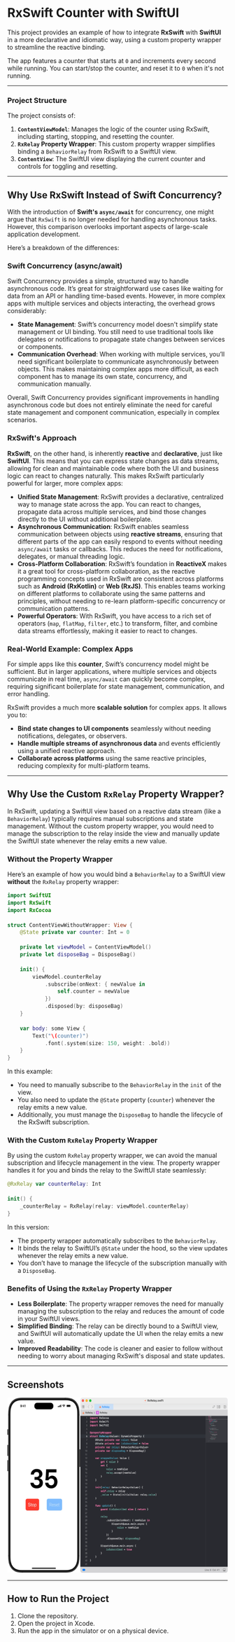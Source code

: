 # RxSwift Counter with SwiftUI

This project provides an example of how to integrate **RxSwift** with **SwiftUI** in a more declarative and idiomatic way, using a custom property wrapper to streamline the reactive binding.

The app features a counter that starts at `0` and increments every second while running. You can start/stop the counter, and reset it to `0` when it's not running.

---

### Project Structure

The project consists of:
1. **`ContentViewModel`**: Manages the logic of the counter using RxSwift, including starting, stopping, and resetting the counter.
2. **`RxRelay` Property Wrapper**: This custom property wrapper simplifies binding a `BehaviorRelay` from RxSwift to a SwiftUI view.
3. **`ContentView`**: The SwiftUI view displaying the current counter and controls for toggling and resetting.

---

## Why Use RxSwift Instead of Swift Concurrency?

With the introduction of **Swift's `async/await`** for concurrency, one might argue that `RxSwift` is no longer needed for handling asynchronous tasks. However, this comparison overlooks important aspects of large-scale application development. 

Here’s a breakdown of the differences:

### Swift Concurrency (async/await)
Swift Concurrency provides a simple, structured way to handle asynchronous code. It’s great for straightforward use cases like waiting for data from an API or handling time-based events. However, in more complex apps with multiple services and objects interacting, the overhead grows considerably:

- **State Management**: Swift’s concurrency model doesn't simplify state management or UI binding. You still need to use traditional tools like delegates or notifications to propagate state changes between services or components.
- **Communication Overhead**: When working with multiple services, you’ll need significant boilerplate to communicate asynchronously between objects. This makes maintaining complex apps more difficult, as each component has to manage its own state, concurrency, and communication manually.

Overall, Swift Concurrency provides significant improvements in handling asynchronous code but does not entirely eliminate the need for careful state management and component communication, especially in complex scenarios.

### RxSwift's Approach
**RxSwift**, on the other hand, is inherently **reactive** and **declarative**, just like **SwiftUI**. This means that you can express state changes as data streams, allowing for clean and maintainable code where both the UI and business logic can react to changes naturally. This makes RxSwift particularly powerful for larger, more complex apps:

- **Unified State Management**: RxSwift provides a declarative, centralized way to manage state across the app. You can react to changes, propagate data across multiple services, and bind those changes directly to the UI without additional boilerplate.
- **Asynchronous Communication**: RxSwift enables seamless communication between objects using **reactive streams**, ensuring that different parts of the app can easily respond to events without needing `async/await` tasks or callbacks. This reduces the need for notifications, delegates, or manual threading logic.
- **Cross-Platform Collaboration**: RxSwift’s foundation in **ReactiveX** makes it a great tool for cross-platform collaboration, as the reactive programming concepts used in RxSwift are consistent across platforms such as **Android (RxKotlin)** or **Web (RxJS)**. This enables teams working on different platforms to collaborate using the same patterns and principles, without needing to re-learn platform-specific concurrency or communication patterns.
- **Powerful Operators**: With RxSwift, you have access to a rich set of operators (`map`, `flatMap`, `filter`, etc.) to transform, filter, and combine data streams effortlessly, making it easier to react to changes.

### Real-World Example: Complex Apps

For simple apps like this **counter**, Swift’s concurrency model might be sufficient. But in larger applications, where multiple services and objects communicate in real time, `async/await` can quickly become complex, requiring significant boilerplate for state management, communication, and error handling. 

RxSwift provides a much more **scalable solution** for complex apps. It allows you to:
- **Bind state changes to UI components** seamlessly without needing notifications, delegates, or observers.
- **Handle multiple streams of asynchronous data** and events efficiently using a unified reactive approach.
- **Collaborate across platforms** using the same reactive principles, reducing complexity for multi-platform teams.

---

## Why Use the Custom `RxRelay` Property Wrapper?

In RxSwift, updating a SwiftUI view based on a reactive data stream (like a `BehaviorRelay`) typically requires manual subscriptions and state management. Without the custom property wrapper, you would need to manage the subscription to the relay inside the view and manually update the SwiftUI state whenever the relay emits a new value.

### Without the Property Wrapper

Here’s an example of how you would bind a `BehaviorRelay` to a SwiftUI view **without** the `RxRelay` property wrapper:

```swift
import SwiftUI
import RxSwift
import RxCocoa

struct ContentViewWithoutWrapper: View {
    @State private var counter: Int = 0

    private let viewModel = ContentViewModel()
    private let disposeBag = DisposeBag()

    init() {
        viewModel.counterRelay
            .subscribe(onNext: { newValue in
                self.counter = newValue
            })
            .disposed(by: disposeBag)
    }

    var body: some View {
        Text("\(counter)")
            .font(.system(size: 150, weight: .bold))
    }
}
```

In this example:
- You need to manually subscribe to the `BehaviorRelay` in the `init` of the view.
- You also need to update the `@State` property (`counter`) whenever the relay emits a new value.
- Additionally, you must manage the `DisposeBag` to handle the lifecycle of the RxSwift subscription.

### With the Custom `RxRelay` Property Wrapper

By using the custom `RxRelay` property wrapper, we can avoid the manual subscription and lifecycle management in the view. The property wrapper handles it for you and binds the relay to the SwiftUI state seamlessly:

```swift
@RxRelay var counterRelay: Int

init() {
    _counterRelay = RxRelay(relay: viewModel.counterRelay)
}
```

In this version:
- The property wrapper automatically subscribes to the `BehaviorRelay`.
- It binds the relay to SwiftUI’s `@State` under the hood, so the view updates whenever the relay emits a new value.
- You don’t have to manage the lifecycle of the subscription manually with a `DisposeBag`.

### Benefits of Using the `RxRelay` Property Wrapper

- **Less Boilerplate**: The property wrapper removes the need for manually managing the subscription to the relay and reduces the amount of code in your SwiftUI views.
- **Simplified Binding**: The relay can be directly bound to a SwiftUI view, and SwiftUI will automatically update the UI when the relay emits a new value.
- **Improved Readability**: The code is cleaner and easier to follow without needing to worry about managing RxSwift's disposal and state updates.

---

## Screenshots

<div style="display: flex; justify-content: space-around;">
    <a href="Screenshots/RxSwiftUI_CounterApp_iPhone_16_Pro_Max.png" target="_blank">
        <img src="Screenshots/RxSwiftUI_CounterApp_iPhone_16_Pro_Max.png" alt="RxSwiftUI Counter App" height="400">
    </a>
    <a href="Screenshots/RxRelay.png" target="_blank">
        <img src="Screenshots/RxRelay.png" alt="RxRelay" height="400">
    </a>
</div>

---

## How to Run the Project

1. Clone the repository.
2. Open the project in Xcode.
3. Run the app in the simulator or on a physical device.
